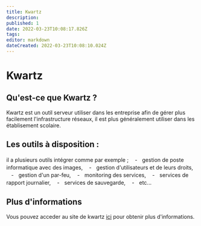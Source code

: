 ```yaml
---
title: Kwartz
description: 
published: 1
date: 2022-03-23T10:08:17.826Z
tags: 
editor: markdown
dateCreated: 2022-03-23T10:08:10.024Z
---
```


# Kwartz
## Qu'est-ce que Kwartz ?
Kwartz est un outil serveur utiliser dans les entreprise afin de gérer plus facilement l'infrastructure réseaux, il est plus généralement utiliser dans les établisement scolaire.
## Les outils à disposition :
il a plusieurs outils intégrer comme par exemple ;
ㅤ-ㅤgestion de poste informatique avec des images,
ㅤ-ㅤgestion d'utilisateurs et de leurs droits,
ㅤ-ㅤgestion d'un par-feu,
ㅤ-ㅤmonitoring des services,
ㅤ-ㅤservices de rapport journalier,
ㅤ-ㅤservices de sauvegarde,
ㅤ-ㅤetc...
## Plus d'informations
Vous pouvez acceder au site de kwartz [ici](https://www.kwartz.com/fr/) pour obtenir plus d'informations.